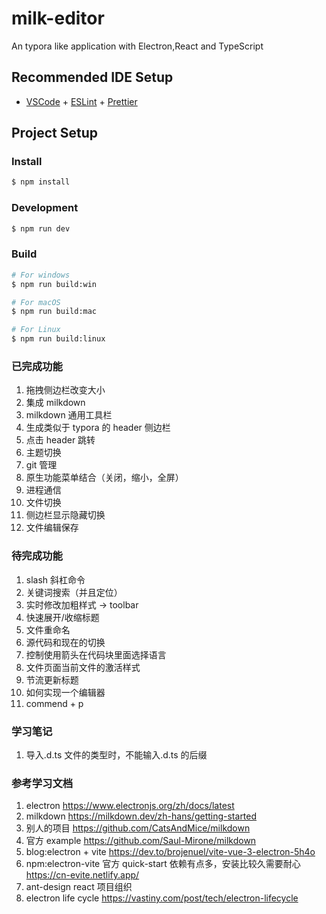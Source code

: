 # milk-editor

An typora like application with Electron,React and TypeScript

## Recommended IDE Setup

- [VSCode](https://code.visualstudio.com/) + [ESLint](https://marketplace.visualstudio.com/items?itemName=dbaeumer.vscode-eslint) + [Prettier](https://marketplace.visualstudio.com/items?itemName=esbenp.prettier-vscode)

## Project Setup

### Install

```bash
$ npm install
```

### Development

```bash
$ npm run dev
```

### Build

```bash
# For windows
$ npm run build:win

# For macOS
$ npm run build:mac

# For Linux
$ npm run build:linux
```

### 已完成功能

1. 拖拽侧边栏改变大小
2. 集成 milkdown
3. milkdown 通用工具栏
4. 生成类似于 typora 的 header 侧边栏
5. 点击 header 跳转
6. 主题切换
7. git 管理
8. 原生功能菜单结合（关闭，缩小，全屏）
9. 进程通信
10. 文件切换
11. 侧边栏显示隐藏切换
12. 文件编辑保存

### 待完成功能

1. slash 斜杠命令
2. 关键词搜索（并且定位）
3. 实时修改加粗样式 -> toolbar
4. 快速展开/收缩标题
5. 文件重命名
6. 源代码和现在的切换
7. 控制使用箭头在代码块里面选择语言
8. 文件页面当前文件的激活样式
9. 节流更新标题
10. 如何实现一个编辑器
11. commend + p
### 学习笔记

1. 导入.d.ts 文件的类型时，不能输入.d.ts 的后缀

### 参考学习文档

1. electron
   https://www.electronjs.org/zh/docs/latest
2. milkdown
   https://milkdown.dev/zh-hans/getting-started
3. 别人的项目
   https://github.com/CatsAndMice/milkdown
4. 官方 example
   https://github.com/Saul-Mirone/milkdown
5. blog:electron + vite
   https://dev.to/brojenuel/vite-vue-3-electron-5h4o
6. npm:electron-vite
   官方 quick-start 依赖有点多，安装比较久需要耐心
   https://cn-evite.netlify.app/
7. ant-design react 项目组织
8. electron life cycle
   https://vastiny.com/post/tech/electron-lifecycle
